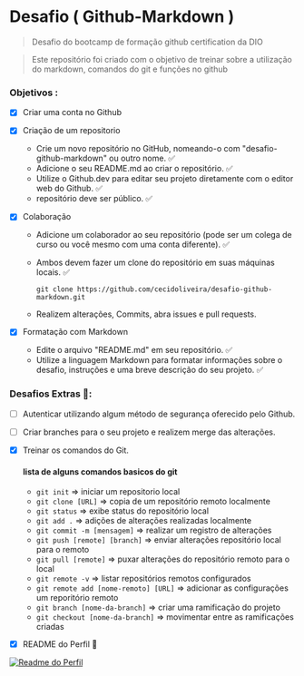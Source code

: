 # Desafio ( Github-Markdown )
> Desafio do bootcamp de formação github certification da DIO

> Este repositório foi criado com o objetivo de treinar sobre a utilização do markdown, comandos do git e funções no github

### Objetivos :

- [x] Criar uma conta no Github

- [x] Criação de um repositorio
    - Crie um novo repositório no GitHub, nomeando-o com "desafio-github-markdown" ou outro nome. ✅
    - Adicione o seu README.md ao criar o repositório. ✅
    - Utilize o Github.dev para editar seu projeto diretamente com o editor web do Github. ✅
    - repositório deve ser público. ✅

- [x] Colaboração
    - Adicione um colaborador ao seu repositório (pode ser um colega de curso ou você mesmo com uma conta diferente). ✅
    - Ambos devem fazer um clone do repositório em suas máquinas locais. ✅
      
      `git clone https://github.com/cecidoliveira/desafio-github-markdown.git`
      
    - Realizem alterações, Commits, abra issues e pull requests.

- [x] Formatação com Markdown
    - Edite o arquivo "README.md" em seu repositório. ✅
    - Utilize a linguagem Markdown para formatar informações sobre o desafio, instruções e uma breve descrição do seu projeto. ✅

### Desafios Extras 🚀:

- [ ] Autenticar utilizando algum método de segurança oferecido pelo Github.
- [ ] Criar branches para o seu projeto e realizem merge das alterações.
- [x] Treinar os comandos do Git.
    #### lista de alguns comandos basicos do git 
    - `git init` => iniciar um repositorio local 
    - `git clone [URL]` => copia de um repositório remoto localmente 
    - `git status` => exibe status do repositório local 
    - `git add .` => adições de alterações realizadas localmente 
    - `git commit -m [mensagem]` => realizar um registro de alterações 
    - `git push [remote] [branch]` => enviar alterações repositório local para o remoto 
    - `git pull [remote]` => puxar alterações do repositório remoto para o local 
    - `git remote -v` => listar repositórios remotos configurados
    - `git remote add [nome-remoto] [URL]` => adicionar as configurações um reporitório remoto 
    - `git branch [nome-da-branch]` => criar uma ramificação do projeto 
    - `git checkout [nome-da-branch]` => movimentar entre as ramificações criadas
    
- [x] README do Perfil 👀

[![Readme do Perfil](https://img.shields.io/badge/github-%23121011.svg?style=for-the-badge&logo=github&logoColor=white)](https://github.com/cecidoliveira/cecidoliveira)
